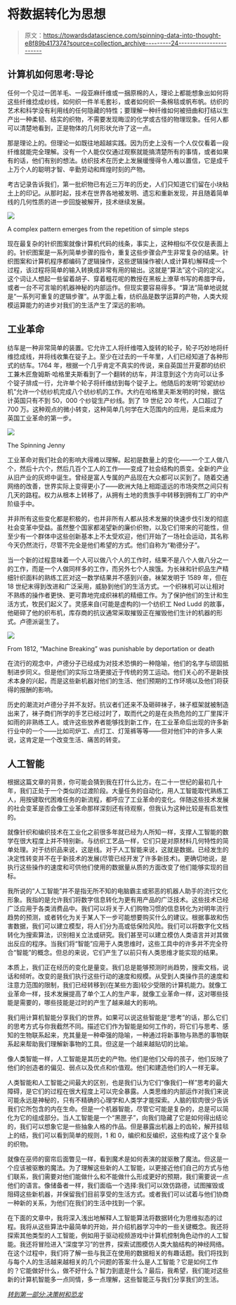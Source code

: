 # 将数据转化为思想

> 原文：<https://towardsdatascience.com/spinning-data-into-thought-e8f89b417374?source=collection_archive---------24----------------------->

## 计算机如何思考:导论

任何一个见过一团羊毛、一段亚麻纤维或一捆原棉的人，理论上都能想象出如何将这些纤维捻成纱线，如何织一件羊毛套衫，或者如何织一条棉毯或帆布帆。纺织的艺术和科学没有利用线的任何隐藏的特性；要理解一种纤维如何被扭曲和打结以生产出一种柔韧、结实的织物，不需要发现晦涩的化学或古怪的物理现象。任何人都可以清楚地看到，正是物体的几何形状允许了这一点。

那是理论上的。但理论一如既往地超越实践。因为历史上没有一个人仅仅看着一段纤维就能完全理解。没有一个人能仅仅通过观察就能搞清楚所有的事情，或者如果有的话，他们有别的想法。纺织技术在历史上发展缓慢得令人难以置信，它是成千上万个人的聪明才智、辛勤劳动和辉煌时刻的产物。

考古记录告诉我们，第一批织物已有近三万年的历史，人们只知道它们留在小块粘土上的印记。从那时起，技术在世界各地被发明、遗忘和重新发现，并且随着简单线的几何性质的进一步回旋被解开，技术继续发展。

![](img/bca60fd18f4d626bbee9095919121c8e.png)

A complex pattern emerges from the repetition of simple steps

现在最复杂的针织图案就像计算机代码的线条，事实上，这种相似不仅仅是表面上的。针织图案是一系列简单步骤的指令，重复这些步骤会产生非常复杂的结果。针织图案和计算机程序都编码了逻辑操作，这些逻辑操作被(人或计算机)解释成一个过程，该过程将简单的输入转换成非常有用的输出。这就是“算法”这个词的定义。这个词让人想起一些留着胡子、穿着粗花呢的教授在黑板上潦草书写的希腊字母，或者一台不可言喻的机器神秘的内部运作。但现实要容易得多。“算法”简单地说就是“一系列可重复的逻辑步骤”。从字面上看，纺织品是数学运算的产物，人类大规模运算能力的进步对我们的生活产生了深远的影响。

## 工业革命

纺车是一种非常简单的装置。它允许工人将纤维喂入旋转的轮子，轮子巧妙地将纤维捻成线，并将线收集在锭子上。至少在过去的一千年里，人们已经知道了各种形式的纺车。1764 年，根据一个几乎肯定不真实的传说，来自英国兰开夏郡的纺织工兼木匠詹姆斯·哈格里夫斯看到了一个翻转的纺车，并注意到这个方向可以让多个锭子排成一行，允许单个轮子将纤维纺到每个锭子上。他随后的发明“珍妮纺纱机”允许一个纺纱机完成八个纺纱机的工作。大约在哈格里夫斯发明的时候，据估计英国只有不到 50，000 个纱锭生产纱线。到了 19 世纪 20 年代，人口超过了 700 万。这种观点的微小转变，这种简单几何学在大范围内的应用，是后来成为英国工业革命的第一步。

![](img/cd4a020f9d43c4f47fd4f3744c3918fd.png)

The Spinning Jenny

工业革命对我们社会的影响大得难以理解。起初是数量上的变化——一个工人做八个，然后十六个，然后几百个工人的工作——变成了社会结构的质变。全新的产业从旧产业的灰烬中诞生。曾经是富人专属的产品现在大众都可以买到了。随着交通网络的改善，世界实际上变得更小了——欧洲大陆上相距遥远的市场突然之间只有几天的路程。权力从根本上转移了，从拥有土地的贵族手中转移到拥有工厂的中产阶级手中。

并非所有这些变化都是积极的，也并非所有人都从技术发展的快速步伐引发的彻底社会变革中受益。虽然整个国家都渴望新的廉价织物，以及它们带来的可能性，但至少有一个群体中这些创新基本上不太受欢迎，他们开始了一场社会运动，其名称今天仍然流行，尽管不完全是他们希望的方式。他们自称为“勒德分子”。

当一个新的过程意味着一个人可以做八个人的工作时，结果不是八个人做八分之一的工作，而是一个人做同样多的工作，而另外七个人挨饿。为长袜和针织品生产精细针织面料的熟练工匠对这一数学结果并不感到兴奋。袜架发明于 1589 年，但在 18 世纪末得到改进和广泛采用，威胁到他们的生活方式。一个织袜机可以让相对不熟练的操作者更快、更可靠地完成织袜机的精细工作。为了保护他们的生计和生活方式，牧民们起义了。灵感来自(可能是虚构的)一个纺织工 Ned Ludd 的故事，他砸碎了他的织布机，库存商的抗议通常采取摧毁正在摧毁他们生计的机器的形式。卢德派诞生了。

![](img/11804c1cfc91da82f7bc1f1e9bf96f3b.png)

From 1812, “Machine Breaking” was punishable by deportation or death

在流行的观念中，卢德分子已经成为对技术恐惧的一种隐喻，他们的名字与顽固抵制进步同义。但是他们的实际立场更接近于传统的劳工运动。他们关心的不是新技术本身的兴起，而是这些新机器对他们的生活、他们预期的工作环境以及他们将获得的报酬的影响。

历史的潮流对卢德分子并不友好。抗议者们还来不及砸碎袜子，袜子框架就被制造出来了，袜子商们所学的手艺已经过时了，取而代之的是在炎热危险的工厂里挥汗如雨的非熟练工人。或许这些放养者能够找到新工作，在工业革命后出现的许多新行业中的一个——比如司炉工、点灯工、灯笼裤等等——但对他们中的许多人来说，这肯定是一个改变生活、痛苦的转变。

## 人工智能

根据这篇文章的背景，你可能会猜到我在打什么比方。在二十一世纪的最初几十年，我们正处于一个类似的过渡阶段。大量任务的自动化，用人工智能取代熟练工人，用按键取代困难任务的新流程，都呼应了工业革命的变化。伴随这些技术发展的社会变革是否会像工业革命那样深刻还有待观察，但我认为这种比较是有启发性的。

就像针织和编织技术在工业化之前很多年就已经为人所知一样，支撑人工智能的数学在很大程度上并不特别新。与纺织工艺品一样，它们只是对原材料几何特性的简单处理。对于纺织品来说，这是线。对于人工智能来说，这就是数据。已经发生的决定性转变并不在于新技术的发展(尽管已经开发了许多新技术)。更确切地说，是执行这些操作的速度和可供他们使用的数据量从质的方面改变了他们能够实现的目标。

我所说的“人工智能”并不是指无所不知的电脑霸主或邪恶的机器人助手的流行文化形象。我指的是允许我们将数字信息转化为更有用产品的广泛技术。这些技术已经广泛应用于各类消费品中。我们可以将关于人们购物习惯的信息转化为对明年流行趋势的预测，或者转化为关于某人下一步可能想要购买什么的建议。根据事故和伤害数据，我们可以建立模型，将人们分为高或低保险风险。我们可以将数字化文档转化为搜索算法，识别相关立法或研究。我们甚至可以建立模仿人类语言并对其做出反应的程序。当我们将“智能”应用于人类思维时，这些工具中的许多并不完全符合“智能”的概念。但总的来说，它们产生了以前只有人类思维才能实现的结果。

本质上，我们正在经历的变化是量变。我们总是能够预测时尚趋势，搜索文档，说话和倾听。改变的是我们执行这些行动的速度和规模。从受到人类操作员的速度和注意力范围的限制，我们已经转移到(在某些方面)较少受限的计算机能力。就像工业革命一样，技术发展提高了单个工人的生产率，就像工业革命一样，这对哪些技能是需要的，哪些技能是过时的产生了越来越大的影响。

我们用计算机智能分享我们的世界。如果可以说这些智能是“思考”的话，那么它们的思考方式与你我截然不同。描述它们作为智能是如何工作的，将它们与思考、感知的生物联系起来，充其量是一种牵强的隐喻，一种通过将新事物与熟悉的事物联系起来帮助我们理解新事物的工具。但这是一个越来越贴切的比喻。

像人类智能一样，人工智能是其历史的产物。他们是他们父母的孩子，他们反映了他们的创造者的偏见、弱点以及优点和价值观。他们和建造他们的人一样无辜。

人类智能和人工智能之间最大的区别，也是我们认为它们“像我们一样”思考的最大障碍，是它们的过程在很大程度上可以完全暴露。人类思维的内部运作对我们来说可能永远是神秘的，只有不精确的心理学和人类学才能探索。人脑的软肉很少告诉我们它所包含的内在生命。但是一个机器智能，尽管它可能是复杂的，总是可以简化为它的组成部分。当人工智能是一个“黑匣子”，向我们隐藏了它是如何得出结论的，我们可以想象它是一些抽象人格的作品。但是暴露出机器上的齿轮，解开挂毯上的结，我们可以看到简单的规则，1 和 0，编织和反编织，这些构成了这个复杂的织物。

就像在巫师的窗帘后面瞥见一样，看到魔术是如何表演的就驱散了魔法。但这是一个应该被驱散的魔法。为了理解这些新的人工智能，以更接近他们自己的方式与他们联系，我们需要对他们能做什么和不能做什么形成更好的预期，我们需要说一点他们的语言。像储备者一样，我们面临一个选择:我们可以效仿路德，试图摧毁或阻碍这些新机器，并保留我们目前享受的生活方式。或者我们可以试着与他们协商一种新的关系，为他们在我们的生活中找到一个家。

在下面的文章中，我将深入浅出地解释人工智能算法将数据转化为思维拟态的过程。我将从这些算法中最简单的开始，并介绍机器学习中的一些关键概念。我还将探索其他类型的人工智能，例如用于驱动视频游戏中计算机控制角色动作的人工智能。我还将冒险进入“深度学习”的世界，探索试图模仿人类大脑结构的神经网络。在这个过程中，我们将了解一些与我正在使用的数据相关的有趣话题。我们将找到与每个人的生活越来越相关的几个问题的答案:什么是人工智能？它是如何工作的？它能做好什么，做不好什么？智力到底是什么？最后，我希望，我们能对这些新的计算机智能多一点同情，多一点理解，这些智能正与我们分享我们的生活。

[*转到第一部分:决策树和恐龙*](https://medium.com/@simoncarryer/decision-trees-and-dinosaurs-c14339a37ad8)